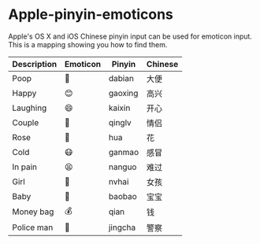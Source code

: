 Apple-pinyin-emoticons
======================

Apple's OS X and iOS Chinese pinyin input can be used for emoticon input. This is a mapping showing you how to find them. 


Description | Emoticon |  Pinyin  | Chinese
----------- | -------- | -------- | -------
Poop        | 💩       | dabian   | 大便
Happy       | 😊       | gaoxing  | 高兴
Laughing    | 😄       | kaixin   | 开心
Couple      | 👫       | qinglv   | 情侣
Rose        | 🌹       | hua      | 花
Cold        | 😷       | ganmao   | 感冒
In pain     | 😫       | nanguo   | 难过
Girl        | 👧       | nvhai    | 女孩
Baby        | 👶       | baobao   | 宝宝
Money bag   | 💰       | qian     | 钱
Police man  | 👮       | jingcha  | 警察
